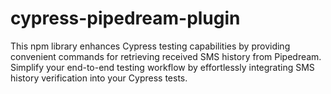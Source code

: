 # cypress-pipedream-plugin
This npm library enhances Cypress testing capabilities by providing convenient commands for retrieving received SMS history from Pipedream. Simplify your end-to-end testing workflow by effortlessly integrating SMS history verification into your Cypress tests.
